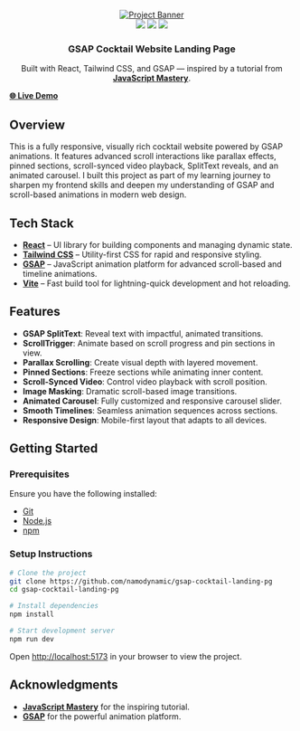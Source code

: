<div align="center">
  <br />
    <a href="https://gsap-cocktail-landing-pg.vercel.app/" target="_blank">
      <img src="https://github.com/user-attachments/assets/7ed7c255-252d-4b73-b96c-2dacf5b2709b" alt="Project Banner">
    </a>
  <br />
<div>
    <img src="https://img.shields.io/badge/-React-blue?style=for-the-badge&logo=react&logoColor=white" />
    <img src="https://img.shields.io/badge/-GSAP-88CE02?style=for-the-badge&logo=greensock&logoColor=white" />
    <img src="https://img.shields.io/badge/-Tailwind_CSS-38B2AC?style=for-the-badge&logo=tailwind-css&logoColor=white" />
  </div>

<h3 align="center">GSAP Cocktail Website Landing Page</h3>

<div align="center">
  Built with React, Tailwind CSS, and GSAP — inspired by a tutorial from <a href="https://jsmastery.com/" target="_blank"><b>JavaScript Mastery</b></a>.
</div>
</div>

<p align="center">

  <a href="https://gsap-cocktail-landing-pg.vercel.app/" target="_blank"><b>🌐 Live Demo</b></a>
</p>

## Overview

This is a fully responsive, visually rich cocktail website powered by GSAP animations. It features advanced scroll interactions like parallax effects, pinned sections, scroll-synced video playback, SplitText reveals, and an animated carousel. I built this project as part of my learning journey to sharpen my frontend skills and deepen my understanding of GSAP and scroll-based animations in modern web design.

## Tech Stack

- **[React](https://react.dev/)** – UI library for building components and managing dynamic state.
- **[Tailwind CSS](https://tailwindcss.com/)** – Utility-first CSS for rapid and responsive styling.
- **[GSAP](https://gsap.com/)** – JavaScript animation platform for advanced scroll-based and timeline animations.
- **[Vite](https://vitejs.dev/)** – Fast build tool for lightning-quick development and hot reloading.

## Features

- **GSAP SplitText**: Reveal text with impactful, animated transitions.
- **ScrollTrigger**: Animate based on scroll progress and pin sections in view.
- **Parallax Scrolling**: Create visual depth with layered movement.
- **Pinned Sections**: Freeze sections while animating inner content.
- **Scroll-Synced Video**: Control video playback with scroll position.
- **Image Masking**: Dramatic scroll-based image transitions.
- **Animated Carousel**: Fully customized and responsive carousel slider.
- **Smooth Timelines**: Seamless animation sequences across sections.
- **Responsive Design**: Mobile-first layout that adapts to all devices.

## Getting Started

### Prerequisites

Ensure you have the following installed:

- [Git](https://git-scm.com/)
- [Node.js](https://nodejs.org/)
- [npm](https://www.npmjs.com/)

### Setup Instructions

```bash
# Clone the project
git clone https://github.com/namodynamic/gsap-cocktail-landing-pg
cd gsap-cocktail-landing-pg

# Install dependencies
npm install

# Start development server
npm run dev

```

Open [http://localhost:5173](http://localhost:5173) in your browser to view the project.

## Acknowledgments

- **[JavaScript Mastery](https://jsmastery.com/)** for the inspiring tutorial.
- **[GSAP](https://gsap.com/)** for the powerful animation platform.
